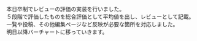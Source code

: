 本日卒制でレビューの評価の実装を行いました。  
５段階で評価したものを総合評価として平均値を出し、レビューとして記載。  
一覧や投稿、その他編集ページなど反映が必要な箇所を対応しました。  
明日以降バーチャートに移っていきます。